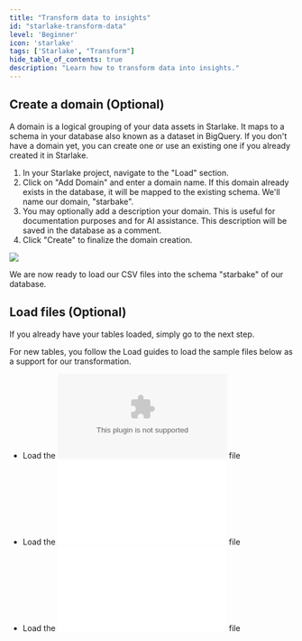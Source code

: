 ```yaml
---
title: "Transform data to insights"
id: "starlake-transform-data"
level: 'Beginner'
icon: 'starlake'
tags: ['Starlake', "Transform"]
hide_table_of_contents: true
description: "Learn how to transform data into insights."
---
```




## Create a domain (Optional)


A domain is a logical grouping of your data assets in Starlake. It maps to a schema in your database also known as a dataset in BigQuery. If you don't have a domain yet, you can create one or use an existing one if you already created it in Starlake.

1. In your Starlake project, navigate to the "Load" section.
2. Click on "Add Domain" and enter a domain name. If this domain already exists in the database, it will be mapped to the existing schema. We'll name our domain, "starbake". 
3. You may optionally add a description your domain. This is useful for documentation purposes and for AI assistance. This description will be saved in the database as a comment.
4. Click "Create" to finalize the domain creation.

![](/img/guides/load-csv-files/step1.png)

We are now ready to load our CSV files into the schema "starbake" of our database.

## Load files (Optional)

If you already have your tables loaded, simply go to the next step.

For new tables, you follow the Load guides to load the sample files below as a support for our transformation.

- Load the ![customers](/img/guides/files/customers.csv) file
- Load the ![orders](/img/guides/files/orders.json) file
- Load the ![products](/img/guides/files/products.json) file
